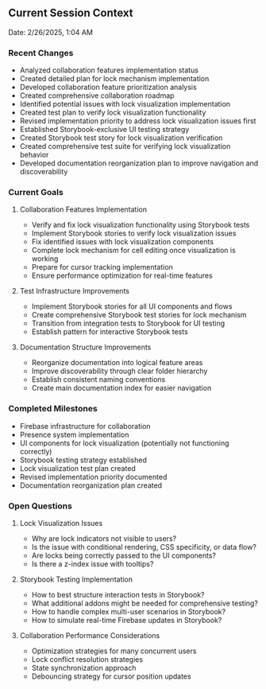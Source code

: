 ## Current Session Context

Date: 2/26/2025, 1:04 AM

### Recent Changes

- Analyzed collaboration features implementation status
- Created detailed plan for lock mechanism implementation
- Developed collaboration feature prioritization analysis
- Created comprehensive collaboration roadmap
- Identified potential issues with lock visualization implementation
- Created test plan to verify lock visualization functionality
- Revised implementation priority to address lock visualization issues first
- Established Storybook-exclusive UI testing strategy
- Created Storybook test story for lock visualization verification
- Created comprehensive test suite for verifying lock visualization behavior
- Developed documentation reorganization plan to improve navigation and discoverability

### Current Goals

1. Collaboration Features Implementation

   - Verify and fix lock visualization functionality using Storybook tests
   - Implement Storybook stories to verify lock visualization issues
   - Fix identified issues with lock visualization components
   - Complete lock mechanism for cell editing once visualization is working
   - Prepare for cursor tracking implementation
   - Ensure performance optimization for real-time features

2. Test Infrastructure Improvements

   - Implement Storybook stories for all UI components and flows
   - Create comprehensive Storybook test stories for lock mechanism
   - Transition from integration tests to Storybook for UI testing
   - Establish pattern for interactive Storybook tests

3. Documentation Structure Improvements
   - Reorganize documentation into logical feature areas
   - Improve discoverability through clear folder hierarchy
   - Establish consistent naming conventions
   - Create main documentation index for easier navigation

### Completed Milestones

- Firebase infrastructure for collaboration
- Presence system implementation
- UI components for lock visualization (potentially not functioning correctly)
- Storybook testing strategy established
- Lock visualization test plan created
- Revised implementation priority documented
- Documentation reorganization plan created

### Open Questions

1. Lock Visualization Issues

   - Why are lock indicators not visible to users?
   - Is the issue with conditional rendering, CSS specificity, or data flow?
   - Are locks being correctly passed to the UI components?
   - Is there a z-index issue with tooltips?

2. Storybook Testing Implementation

   - How to best structure interaction tests in Storybook?
   - What additional addons might be needed for comprehensive testing?
   - How to handle complex multi-user scenarios in Storybook?
   - How to simulate real-time Firebase updates in Storybook?

3. Collaboration Performance Considerations

   - Optimization strategies for many concurrent users
   - Lock conflict resolution strategies
   - State synchronization approach
   - Debouncing strategy for cursor position updates
